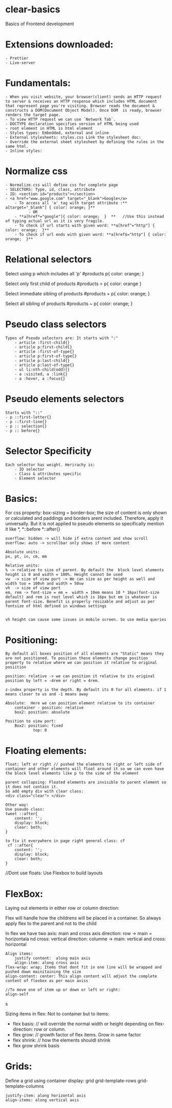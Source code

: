 # clear-basics
Basics of Frontend development

# Extensions downloaded:
    - Prettier
    - Live-server
  
# Fundamentals:
    - When you visit website, your browser(client) sends an HTTP request to server & receives an HTTP response which includes HTML document that represent page you're visiting. Browser reads the document & constructs a DOM(Document Object Model). Once DOM  is ready, browser renders the target page.
    - To view HTTP request we can use `Network Tab`.
    - DOCTYPE declaration specifies version of HTML being used
    - root element in HTML is html element
    - Styles types: Embedded, external and inline
    - External stylesheets: styles.css Link the stylesheet doc: 
    - Override the external sheet stylesheet by defining the rules in the same html. 
    - Inline styles:

# Normalize css
    - Normalize.css will define css for complete page 
    - SELECTORS: Type, id, class, attribute
    - ID: <section id="products"></section>
    - <a href="www.google.com" target="_blank">Google</a>
        - To access all 'a' tag with target attribute :** a[target="_blank"] { color: orange; }**
              - OR
        - **a[href*="google"]{ color: orange;  }  **   //Use this instead of typing actual url as it is very fragile.
        - To check if url starts with given word: **a[href^="http"] { color: orange;  }**
        - To check if url ends with given word: **a[href$="http"] { color: orange;  }**
  
# Relational selectors



Select using p which includes all 'p'
        #products p{
            color: orange;
        }

Select only first child of products
        #products > p{
            color: orange
        }

Select immediate sibling of products
        #products + p{
            color: orange;
        }

Select all sibling of products
        #products ~ p{
            color: orange;
        }

# **Pseudo class selectors**

    Types of Pseudo selectors are: It starts with ":"
        - article :first-child{}
        - article p:first-child{}
        - article :first-of-type{}
        - article p:first-of-type{}
        - article p:last-child{}
        - article p:last-of-type{}
        - ul li:nth-child(odd){}
        - a :visited, a :link{}
        - a :hover, a :focus{}
  
# **Pseudo elements selectors**
    
    Starts with "::"
    - p ::first-letter{}
    - p ::first-line{}
    - p :: selection{}
    - p :: before{}
  
# **Selector Specificity**

    Each selector has weight. Herirachy is:
        - ID selector
        - Class & attributes specific
        - Element selector

# Basics:

For css property: box-sizing = border-box; the size of content is only shown or calculated and paddings and borders arent included. Therefore, apply it universally. But it is not applied to pseudo elements so specifically mention it  like
    *, *::before *::after{}

    overflow: hidden -> will hide if extra content and show scroll
    overflow: auto -> scrollbar only shows if more content

    Absolute units:
    px, pt, in, cm, mm

    Relative units:
    % -> relative to size of parent. By default the  block level elements height is 0 and width = 100%. Height cannot be used
    vw  -> size of view port -> We can size as per height as well and width too = 100vh and width = 50vw
    vh  -> size of view port
    em, rem -> font-size = em =  width = 10em means 10 * 16px(font-size default) and rem is root level which is 16px but em is whatever is parent font-size. Benefit is properly resizable and adjust as per fontsize of html defined in windows settings


    vh height can cause some issues in mobile screen. So use media queries

# Positioning:

    By default all boxes position of all elements are "Static" means they are not positioned. To position these elements change position property to relative where we can position it relative to original posiition

    position: relative -> we can position it relative to its original position by left = -4rem or right = 4rem. 

    z-index property is the depth. By default its 0 for all elements. if 1 means closer to us and -1 means away

    Absolute:  Here we can position element relative to its container
        container - position: relative
        box2: position: absolute

    Position to view port:
        Box2: position: fixed
                top: 0


# Floating elements:
    float: left or right // pushed the elements to right or left side of container and other elements will float around it so we can even have the block level elements like p to the side of the element

    parent collapsing: Floated elements are invisible to parent element so it does not contain it.
    So add empty div with clear class:
    <div class="clear"> </div>

    Other way:
    Use pseudo class:
    tweet ::after{
        content: '';
        display: block;
        clear: both;
    }

    to fix it everywhere in page right general class: cf 
     cf ::after{
        content: '';
        display: block;
        clear: both;
    }

//Dont use floats: Use Flexbox to build layouts

# FlexBox:

Laying out elements in either row or column direction:

Flex will handle how the childrens will be placed in a container. So always apply flex to the parent and not to the child

In flex we have two axis: main and cross axis
    direction: row -> main = horizontala nd cross: vertical
    direction: columne -> main: vertical and cross: horizontal  

    Align items:
        justify content:  along main axis
        align-item: along cross axis
    flex-wrap: wrap; Items that dont fit in one line will be wrapped and pushed down mainitaining the size 
    align-content: center: This align content will adjust the complete content of flexbox as per main axiss

    //To move one of item up or down or left or right:
    align-self
   s

   Sizing items in flex: Not to container but to items:
   - flex basis: // will override the normal width or height depending on flex-direction: row or column.
   - flex grow: // growth factor of flex items. Grow in same factor
   - flex shrink: // how the elements shouldl shrink 
   - flex grow shrink basis

# Grids:

Define a grid using container
    display: grid
    grid-template-rows
    grid-template-columns

    justify-item: along horizontal axis
    align-items: along vertical axis
    